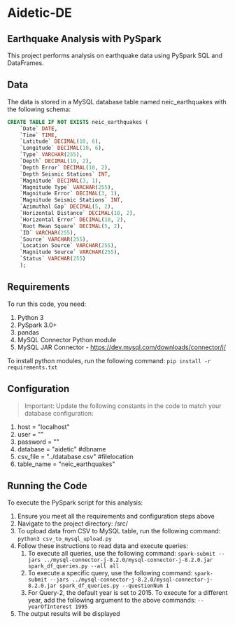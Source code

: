 # Aidetic-DE
## Earthquake Analysis with PySpark
This project performs analysis on earthquake data using PySpark SQL and DataFrames.

## Data
The data is stored in a MySQL database table named neic_earthquakes with the following schema:
```sql
CREATE TABLE IF NOT EXISTS neic_earthquakes (
    `Date` DATE,
    `Time` TIME,
    `Latitude` DECIMAL(10, 6),
    `Longitude` DECIMAL(10, 6),
    `Type` VARCHAR(255),
    `Depth` DECIMAL(10, 2),
    `Depth Error` DECIMAL(10, 2),
    `Depth Seismic Stations` INT,
    `Magnitude` DECIMAL(3, 1),
    `Magnitude Type` VARCHAR(255),
    `Magnitude Error` DECIMAL(3, 1),
    `Magnitude Seismic Stations` INT,
    `Azimuthal Gap` DECIMAL(5, 2),
    `Horizontal Distance` DECIMAL(10, 2),
    `Horizontal Error` DECIMAL(10, 2),
    `Root Mean Square` DECIMAL(5, 2),
    `ID` VARCHAR(255),
    `Source` VARCHAR(255),
    `Location Source` VARCHAR(255),
    `Magnitude Source` VARCHAR(255),
    `Status` VARCHAR(255)
    );
```

## Requirements
To run this code, you need:

1. Python 3
2. PySpark 3.0+
3. pandas
4. MySQL Connector Python module
5. MySQL JAR Connector - https://dev.mysql.com/downloads/connector/j/<br/>

To install python modules, run the following command: ```pip install -r requirements.txt```
   
## Configuration
> Important:
> Update the following constants in the code to match your database configuration:


1. host = "localhost"
2. user = ""
3. password = ""
4. database = "aidetic" #dbname
5. csv_file = "../database.csv" #filelocation
6. table_name = "neic_earthquakes"

## Running the Code
To execute the PySpark script for this analysis:

1. Ensure you meet all the requirements and configuration steps above
2. Navigate to the project directory: /src/
3. To upload data from CSV to MySQL table, run the following command:
   ```python3 csv_to_mysql_upload.py```
4. Follow these instructions to read data and execute queries:
   1. To execute all queries, use the following command: ```spark-submit --jars ../mysql-connector-j-8.2.0/mysql-connector-j-8.2.0.jar spark_df_queries.py --all all```
   2. To execute a specific query, use the following command: ```spark-submit --jars ../mysql-connector-j-8.2.0/mysql-connector-j-8.2.0.jar spark_df_queries.py --questionNum 1```
   3. For Query-2, the default year is set to 2015. To execute for a different year, add the following argument to the above commands: ```--yearOfInterest 1995```
5. The output results will be displayed
